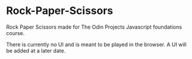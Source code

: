 # Rock-Paper-Scissors

Rock Paper Scissors made for The Odin Projects Javascript foundations course. 

There is currently no UI and is meant to be played in the browser. A UI will be added at a later date. 